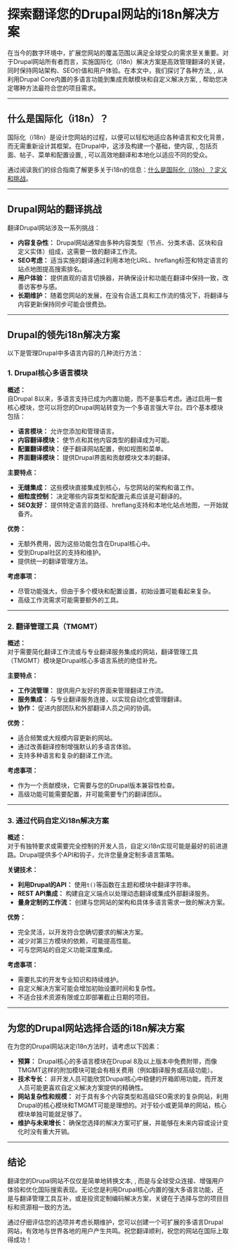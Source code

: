# 探索翻译您的Drupal网站的i18n解决方案

在当今的数字环境中，扩展您网站的覆盖范围以满足全球受众的需求至关重要。对于Drupal网站所有者而言，实施国际化（i18n）解决方案是高效管理翻译的关键，同时保持网站架构、SEO价值和用户体验。在本文中，我们探讨了各种方法, , 从利用Drupal Core内置的多语言功能到集成贡献模块和自定义解决方案, , 帮助您决定哪种方法最符合您的项目需求。

---

## 什么是国际化（i18n）？

国际化（i18n）是设计您网站的过程，以便可以轻松地适应各种语言和文化背景，而无需重新设计其框架。在Drupal中，这涉及构建一个基础，使内容, , 包括页面、帖子、菜单和配置设置, , 可以高效地翻译和本地化以适应不同的受众。

通过阅读我们的综合指南了解更多关于i18n的信息：[什么是国际化（i18n）？定义和挑战](https://github.com/aymericzip/intlayer/blob/main/docs/zh/what_is_internationalization.md)。

---

## Drupal网站的翻译挑战

翻译Drupal网站涉及一系列挑战：

- **内容复杂性：** Drupal网站通常由多种内容类型（节点、分类术语、区块和自定义实体）组成，这需要一致的翻译工作流。
- **SEO考虑：** 适当实施的翻译通过利用本地化URL、hreflang标签和特定语言的站点地图提高搜索排名。
- **用户体验：** 提供直观的语言切换器，并确保设计和功能在翻译中保持一致，改善访客参与感。
- **长期维护：** 随着您网站的发展，在没有合适工具和工作流的情况下，将翻译与内容更新保持同步可能会很费劲。

---

## Drupal的领先i18n解决方案

以下是管理Drupal中多语言内容的几种流行方法：

### 1. Drupal核心多语言模块

**概述：**  
自Drupal 8以来，多语言支持已成为内置功能，而不是事后考虑。通过启用一套核心模块，您可以将您的Drupal网站转变为一个多语言强大平台。四个基本模块包括：

- **语言模块：** 允许您添加和管理语言。
- **内容翻译模块：** 使节点和其他内容类型的翻译成为可能。
- **配置翻译模块：** 便于翻译网站配置，例如视图和菜单。
- **界面翻译模块：** 提供Drupal界面和贡献模块文本的翻译。

**主要特点：**

- **无缝集成：** 这些模块直接集成到核心，与您网站的架构和谐工作。
- **细粒度控制：** 决定哪些内容类型和配置元素应该是可翻译的。
- **SEO友好：** 提供特定语言的路径、hreflang支持和本地化站点地图，一开始就备齐。

**优势：**

- 无额外费用，因为这些功能包含在Drupal核心中。
- 受到Drupal社区的支持和维护。
- 提供统一的翻译管理方法。

**考虑事项：**

- 尽管功能强大，但由于多个模块和配置设置，初始设置可能看起来复杂。
- 高级工作流需求可能需要额外的工具。

---

### 2. 翻译管理工具（TMGMT）

**概述：**  
对于需要简化翻译工作流或与专业翻译服务集成的网站，翻译管理工具（TMGMT）模块是Drupal核心多语言系统的绝佳补充。

**主要特点：**

- **工作流管理：** 提供用户友好的界面来管理翻译工作流。
- **服务集成：** 与专业翻译服务连接，以实现自动化或管理翻译。
- **协作：** 促进内部团队和外部翻译人员之间的协调。

**优势：**

- 适合频繁或大规模内容更新的网站。
- 通过改善翻译控制增强默认的多语言体验。
- 支持多种语言和复杂的翻译工作流。

**考虑事项：**

- 作为一个贡献模块，它需要与您的Drupal版本兼容性检查。
- 高级功能可能需要配置，并可能需要专门的翻译团队。

---

### 3. 通过代码自定义i18n解决方案

**概述：**  
对于有独特要求或需要完全控制的开发人员，自定义i18n实现可能是最好的前进道路。Drupal提供多个API和钩子，允许您量身定制多语言策略。

**关键技术：**

- **利用Drupal的API：** 使用`t()`等函数在主题和模块中翻译字符串。
- **REST API集成：** 构建自定义端点以处理动态翻译或集成外部翻译服务。
- **量身定制的工作流：** 创建与您网站的架构和具体多语言需求一致的解决方案。

**优势：**

- 完全灵活，以开发符合您确切要求的解决方案。
- 减少对第三方模块的依赖，可能提高性能。
- 可与您网站的自定义功能深度集成。

**考虑事项：**

- 需要扎实的开发专业知识和持续维护。
- 自定义解决方案可能会增加初始设置时间和复杂性。
- 不适合技术资源有限或立即部署截止日期的项目。

---

## 为您的Drupal网站选择合适的i18n解决方案

在为您的Drupal网站决定i18n方法时，请考虑以下因素：

- **预算：** Drupal核心的多语言模块在Drupal 8及以上版本中免费附带，而像TMGMT这样的附加模块可能会有相关费用（例如翻译服务或高级功能）。
- **技术专长：** 非开发人员可能欣赏Drupal核心中稳健的开箱即用功能，而开发人员可能更喜欢自定义解决方案提供的精确性。
- **网站复杂性和规模：** 对于具有多个内容类型和高级SEO需求的复杂网站，利用Drupal的核心模块和TMGMT可能是理想的。对于较小或更简单的网站，核心模块单独可能就足够了。
- **维护与未来增长：** 确保您选择的解决方案可扩展，并能够在未来内容或设计变化时没有重大开销。

---

## 结论

翻译您的Drupal网站不仅仅是简单地转换文本, , 而是与全球受众连接、增强用户体验和优化国际搜索表现。无论您是利用Drupal核心内置的强大多语言功能，还是与翻译管理工具互补，或是投资定制编码解决方案，关键在于选择与您的项目目标和资源相一致的方法。

通过仔细评估您的选项并考虑长期维护，您可以创建一个可扩展的多语言Drupal网站，有效地与世界各地的用户产生共鸣。祝您翻译顺利，祝您的网站在国际上取得成功！
